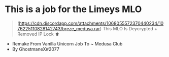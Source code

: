 # This is a job for the Limeys MLO
> (https://cdn.discordapp.com/attachments/1068055572370440234/1076225110828142743/breze_medusa.rar)
> This MLO Is Deycrypted + Removed IP Lock ⬆️



- Remake From Vanilla Unicorn Job To ~ Medusa Club
- By GhostmaneX#2077
